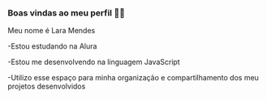 ### Boas vindas ao meu perfil 💙💙
Meu nome é Lara Mendes

-Estou estudando na Alura

-Estou me desenvolvendo na linguagem JavaScript

-Utilizo esse espaço para minha organização e compartilhamento dos meu projetos desenvolvidos
